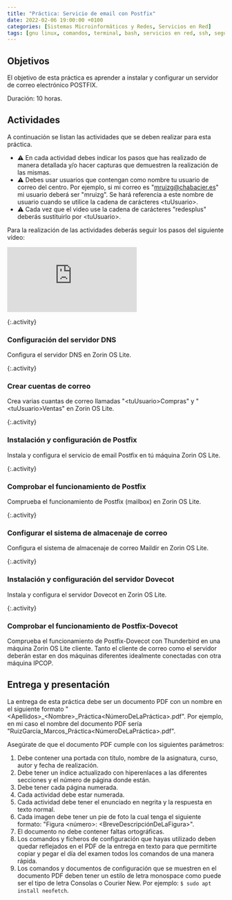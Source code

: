 ```yaml
---
title: "Práctica: Servicio de email con Postfix"
date: 2022-02-06 19:00:00 +0100
categories: [Sistemas Microinformáticos y Redes, Servicios en Red]
tags: [gnu linux, comandos, terminal, bash, servicios en red, ssh, seguridad informática, smr, práctica]
---
```


## Objetivos

El objetivo de esta práctica es aprender a instalar y configurar un servidor de correo electrónico POSTFIX.

Duración: 10 horas.

## Actividades

A continuación se listan las actividades que se deben realizar para esta práctica. 

- ⚠ En cada actividad debes indicar los pasos que has realizado de manera detallada y/o hacer capturas que demuestren la realización de las mismas.
- ⚠ Debes usar usuarios que contengan como nombre tu usuario de correo del centro. Por ejemplo, si mi correo es "mruizg@chabacier.es" mi usuario deberá ser "mruizg". Se hará referencia a este nombre de usuario cuando se utilice la cadena de carácteres \<tuUsuario\>.
- ⚠ Cada vez que el video use la cadena de carácteres "redesplus" deberás sustituirlo por \<tuUsuario\>.

Para la realización de las actividades deberás seguir los pasos del siguiente vídeo:

<iframe src="https://www.youtube.com/embed/kWNyiZfTp4E" title="YouTube video player" frameborder="0" allow="accelerometer; autoplay; clipboard-write; encrypted-media; gyroscope; picture-in-picture" allowfullscreen></iframe>

{:.activity}
### Configuración del servidor DNS

Configura el servidor DNS en Zorin OS Lite.

{:.activity}
### Crear cuentas de correo

Crea varias cuantas de correo llamadas "\<tuUsuario\>Compras" y "\<tuUsuario\>Ventas" en Zorin OS Lite.

{:.activity}
### Instalación y configuración de Postfix

Instala y configura el servicio de email Postfix en tú máquina Zorin OS Lite.

{:.activity}
### Comprobar el funcionamiento de Postfix

Comprueba el funcionamiento de Postfix (mailbox) en Zorin OS Lite.

{:.activity}
### Configurar el sistema de almacenaje de correo

Configura el sistema de almacenaje de correo Maildir en Zorin OS Lite.

{:.activity}
### Instalación y configuración del servidor Dovecot

Instala y configura el servidor Dovecot en Zorin OS Lite.

{:.activity}
### Comprobar el funcionamiento de Postfix-Dovecot

Comprueba el funcionamiento de Postfix-Dovecot con Thunderbird en una máquina Zorin OS Lite cliente. Tanto el cliente de correo como el servidor deberán estar en dos máquinas diferentes idealmente conectadas con otra máquina IPCOP.

## Entrega y presentación

La entrega de esta práctica debe ser un documento PDF con un nombre en el siguiente formato "\<Apellidos\>_\<Nombre\>_Práctica\<NúmeroDeLaPráctica\>.pdf". Por ejemplo, en mi caso el nombre del documento PDF sería "RuizGarcía_Marcos_Práctica\<NúmeroDeLaPráctica\>.pdf".

Asegúrate de que el documento PDF cumple con los siguientes parámetros:

1. Debe contener una portada con título, nombre de la asignatura, curso, autor y fecha de realización.
2. Debe tener un índice actualizado con hiperenlaces a las diferentes secciones y el número de página donde están.
3. Debe tener cada página numerada.
4. Cada actividad debe estar numerada. 
5. Cada actividad debe tener el enunciado en negrita y la respuesta en texto normal.
6. Cada imagen debe tener un pie de foto la cual tenga el siguiente formato: "Figura \<número\>: \<BreveDescripciónDeLaFigura\>".
7. El documento no debe contener faltas ortográficas.
8. Los comandos y ficheros de configuración que hayas utilizado deben quedar reflejados en el PDF de la entrega en texto para que permitirte copiar y pegar el día del examen todos los comandos de una manera rápida.
9. Los comandos y documentos de configuración que se muestren en el documento PDF deben tener un estilo de letra monospace como puede ser el tipo de letra Consolas o Courier New. Por ejemplo: `$ sudo apt install neofetch`.